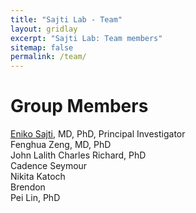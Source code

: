 ```yaml
---
title: "Sajti Lab - Team"
layout: gridlay
excerpt: "Sajti Lab: Team members"
sitemap: false
permalink: /team/
---
```


# Group Members  
[Eniko Sajti](https://profiles.ucsd.edu/eniko.sajti), MD, PhD, Principal Investigator  
Fenghua Zeng, MD, PhD    
John Lalith Charles Richard, PhD   
Cadence Seymour  
Nikita Katoch  
Brendon  
Pei Lin, PhD  
